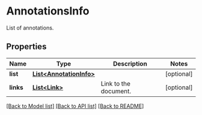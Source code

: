 
# AnnotationsInfo
List of annotations.

## Properties
Name | Type | Description | Notes
------------ | ------------- | ------------- | -------------
**list** | [**List&lt;AnnotationInfo&gt;**](AnnotationInfo.md) |  | [optional]
**links** | [**List&lt;Link&gt;**](Link.md) | Link to the document. | [optional]


[[Back to Model list]](../../README.md#documentation-for-models) [[Back to API list]](../../README.md#documentation-for-api-endpoints) [[Back to README]](../../README.md)



